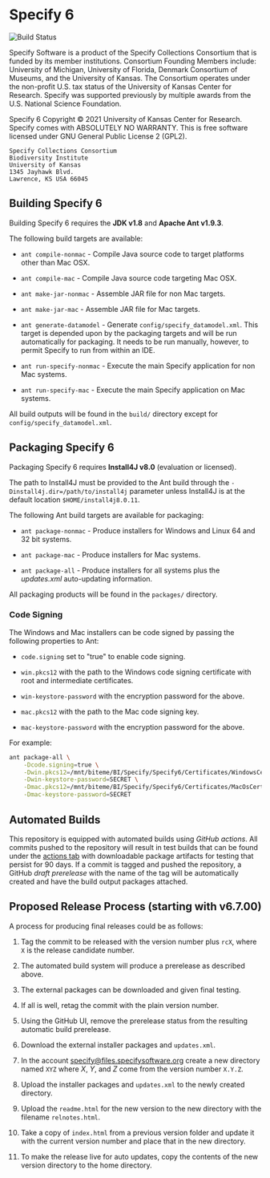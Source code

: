 # Specify 6
![Build Status](https://github.com/specify/specify6/workflows/Specify%206%20CI/badge.svg)

Specify Software is a product of the Specify Collections Consortium
that is funded by its member institutions. Consortium Founding Members
include: University of Michigan, University of Florida, Denmark
Consortium of Museums, and the University of Kansas. The Consortium
operates under the non-profit U.S. tax status of the University of
Kansas Center for Research. Specify was supported previously by
multiple awards from the U.S. National Science Foundation.

Specify 6 Copyright © 2021 University of Kansas Center for
Research. Specify comes with ABSOLUTELY NO WARRANTY.  This is free
software licensed under GNU General Public License 2 (GPL2).


    Specify Collections Consortium
    Biodiversity Institute
    University of Kansas
    1345 Jayhawk Blvd.
    Lawrence, KS USA 66045



## Building Specify 6

Building Specify 6 requires the **JDK v1.8** and **Apache Ant v1.9.3**.

The following build targets are available:

* `ant compile-nonmac` - Compile Java source code to target platforms
  other than Mac OSX.

* `ant compile-mac` - Compile Java source code targeting Mac OSX.

* `ant make-jar-nonmac` - Assemble JAR file for non Mac targets.

* `ant make-jar-mac` - Assemble JAR file for Mac targets.

* `ant generate-datamodel` - Generate
  `config/specify_datamodel.xml`. This target is depended upon by the
  packaging targets and will be run automatically for packaging. It
  needs to be run manually, however, to permit Specify to run from
  within an IDE.

* `ant run-specify-nonmac` - Execute the main Specify application for
  non Mac systems.

* `ant run-specify-mac` - Execute the main Specify application on Mac
  systems.

All build outputs will be found in the `build/` directory except for
`config/specify_datamodel.xml`.

## Packaging Specify 6

Packaging Specify 6 requires **Install4J  v8.0** (evaluation or
licensed).

The path to Install4J must be provided to the Ant
build through the `-Dinstall4j.dir=/path/to/install4j` parameter unless
Install4J is at the default location `$HOME/install4j8.0.11`.

The following Ant build targets are available for packaging:

* `ant package-nonmac` - Produce installers
  for Windows and Linux 64 and 32 bit systems.

* `ant package-mac` - Produce installers for Mac systems.

* `ant package-all` - Produce installers for all systems 
  plus the *updates.xml* auto-updating information.

All packaging products will be found in the `packages/`
directory.

### Code Signing

The Windows and Mac installers can be code signed by passing the
following properties to Ant:

* `code.signing` set to "true" to enable code signing.

* `win.pkcs12` with the path to the Windows code signing certificate
  with root and intermediate certificates.

* `win-keystore-password` with the encryption password for the above.

* `mac.pkcs12` with the path to the Mac code signing key.

* `mac-keystore-password` with the encryption password for the above.

For example:

```sh
ant package-all \
    -Dcode.signing=true \
    -Dwin.pkcs12=/mnt/biteme/BI/Specify/Specify6/Certificates/WindowsCertificates/certwithroot.pfx \
    -Dwin-keystore-password=SECRET \
    -Dmac.pkcs12=/mnt/biteme/BI/Specify/Specify6/Certificates/MacOsCertificates/SpecifyMacOSCert.p12 \
    -Dmac-keystore-password=SECRET
```
## Automated Builds

This repository is equipped with automated builds using *GitHub
actions*. All commits pushed to the repository will result in test
builds that can be found under the [actions
tab](https://github.com/specify/specify6/actions) with downloadable
package artifacts for testing that persist for 90 days. If a commit is
tagged and pushed the repository, a GitHub *draft prerelease* with the
name of the tag will be automatically created and have the build
output packages attached.

## Proposed Release Process (starting with v6.7.00)

A process for producing final releases could be as follows:

1. Tag the commit to be released with the version number plus `rcX`,
   where `X` is the release candidate number.

1. The automated build system will produce a prerelease as described
   above.

1. The external packages can be downloaded and given final testing.

1. If all is well, retag the commit with the plain version number.

1. Using the GitHub UI, remove the prerelease status from the
   resulting automatic build prerelease.

1. Download the external installer packages and `updates.xml`.

1. In the account specify@files.specifysoftware.org create a new
   directory named `XYZ` where *X*, *Y*, and *Z* come from the version
   number `X.Y.Z`.

1. Upload the installer packages and `updates.xml` to the
   newly created directory.

1. Upload the `readme.html` for the new version to the new directory
   with the filename `relnotes.html`.

1. Take a copy of `index.html` from a previous version folder and
   update it with the current version number and place that in the new
   directory.

1. To make the release live for auto updates, copy the contents of the
   new version directory to the home directory.
